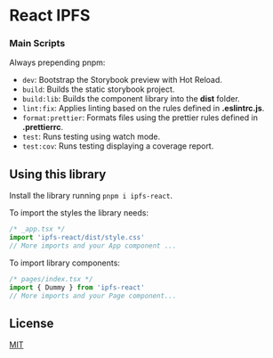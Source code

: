 # React IPFS

### Main Scripts

Always prepending pnpm:

- `dev`: Bootstrap the Storybook preview with Hot Reload.
- `build`: Builds the static storybook project.
- `build:lib`: Builds the component library into the **dist** folder.
- `lint:fix`: Applies linting based on the rules defined in **.eslintrc.js**.
- `format:prettier`: Formats files using the prettier rules defined in **.prettierrc**.
- `test`: Runs testing using watch mode.
- `test:cov`: Runs testing displaying a coverage report.

## Using this library

Install the library running `pnpm i ipfs-react`.

To import the styles the library needs:

```js
/* _app.tsx */
import 'ipfs-react/dist/style.css'
// More imports and your App component ...
```

To import library components:

```js
/* pages/index.tsx */
import { Dummy } from 'ipfs-react'
// More imports and your Page component...
```

## License

[MIT](LICENSE)
